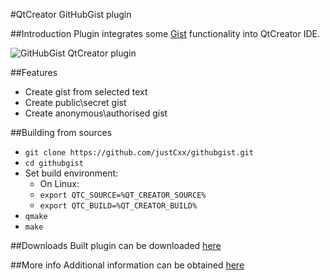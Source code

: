 #QtCreator GitHubGist plugin

##Introduction
Plugin integrates some [Gist](https://gist.github.com/ "Gist") functionality into QtCreator IDE.

![GitHubGist QtCreator plugin](https://cloud.githubusercontent.com/assets/6506296/7642048/8d17e120-fa96-11e4-9c1d-8aa18cc93325.png)

##Features
* Create gist from selected text
* Create public\secret gist
* Create anonymous\authorised gist

##Building from sources
* `git clone https://github.com/justCxx/githubgist.git`
* `cd githubgist`
* Set build environment:
  * On Linux:
  * `export QTC_SOURCE=%QT_CREATOR_SOURCE%`
  * `export QTC_BUILD=%QT_CREATOR_BUILD%`
* `qmake`
* `make`

##Downloads
Built plugin can be downloaded [here][a4aa694e]

  [a4aa694e]: https://github.com/justCxx/QtcGistPlugin/releases "Download"

##More info
Additional information can be obtained [here][f50d083b]

  [f50d083b]: https://vk.com/qtdev "QtDevClub"
